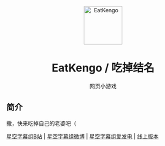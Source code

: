 <p align="center">
  <a href="https://xksub.github.io/EatYuna/"><img src="https://github.com/XKsub/EatYuna/blob/main/static/image/ClickBefore.png.png?raw=true" width="100" height="100" alt="EatKengo"></a>
</p>
<div align="center">

# EatKengo / 吃掉结名

网页小游戏

</div>


## 简介

撒，快来吃掉自己的老婆吧（

[星空字幕组B站](https://space.bilibili.com/237288712)
|
[星空字幕组微博](https://weibo.com/XKsub)
|
[星空字幕组爱发电](https://afdian.net/@XKsub)
|
[线上版本](https://xksub.github.io/EatKengo/)
